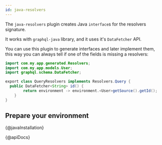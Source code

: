 ```yaml
---
id: java-resolvers
---
```


The `java-resolvers` plugin creates Java `interface`s for the resolvers signature.

It works with `graphql-java` library, and it uses it's `DataFetcher` API.

You can use this plugin to generate interfaces and later implement them, this way you can always tell if one of the fields is missing a resolvers:

```java
import com.my.app.generated.Resolvers;
import com.my.app.models.User;
import graphql.schema.DataFetcher;

export class QueryResolvers implements Resolvers.Query {
  public DataFetcher<String> id() {
        return environment -> environment.<User>getSource().getId();
    }
}
```

## Prepare your environment

{@javaInstallation}

{@apiDocs}
